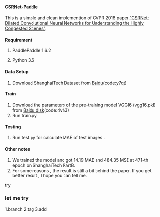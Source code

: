 #### CSRNet-Paddle

This is a simple and clean implemention of CVPR 2018 paper ["CSRNet: Dilated Convolutional Neural Networks for Understanding the Highly Congested Scenes"]( https://arxiv.org/abs/1802.10062 ).

#### Requirement

1. PaddlePaddle 1.6.2

2. Python 3.6

#### Data Setup

1. Download ShanghaiTech Dataset from [Baidu](https://pan.baidu.com/s/1nBxiBFZV0naJp7t9A6HkFA)(code:y7qt)

#### Train

1. Download the parameters of the pre-training model VGG16 (vgg16.pkl) from [Baidu disk](https://pan.baidu.com/s/1_VQ2SOvAmsXLCah6x8PzZQ)(code:4vh3)
2. Run train.py

#### Testing

1. Run test.py for calculate MAE of test images .

#### Other notes

1. We trained the model and got 14.19  MAE  and 484.35 MSE at 471-th epoch on ShanghaiTech PartB.
2. For some reasons , the result is still a bit behind the paper. If you get better result , I hope you can tell me.


try

### let me try
1.branch
2.tag
3.add